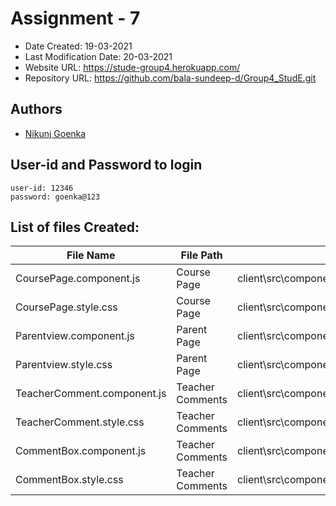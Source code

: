# Assignment - 7

* Date Created: 19-03-2021
* Last Modification Date: 20-03-2021
* Website URL: https://stude-group4.herokuapp.com/
* Repository URL: https://github.com/bala-sundeep-d/Group4_StudE.git

## Authors
* [Nikunj Goenka](Nikunj.Goenka@dal.ca)

## User-id and Password to login
````
user-id: 12346
password: goenka@123
````

## List of files Created:

File Name  | File Path  | Feature 
------------- | ------------- | ------------- 
CoursePage.component.js | Course Page  | client\src\components\coursePage\CoursePage.component.js 
CoursePage.style.css | Course Page | client\src\components\coursePage\CoursePage.style.css 
Parentview.component.js | Parent Page | client\src\components\parentView\Parentview.component.js 
Parentview.style.css | Parent Page | client\src\components\parentView\Parentview.style.css 
TeacherComment.component.js | Teacher Comments | client\src\components\parentView\teacherComment\TeacherComment.component.js 
TeacherComment.style.css | Teacher Comments | client\src\components\parentView\teacherComment\TeacherComment.style.css
CommentBox.component.js | Teacher Comments | client\src\components\parentView\teacherComment\commentBox\CommentBox.component.js
CommentBox.style.css | Teacher Comments | client\src\components\parentView\teacherComment\commentBox\CommentBox.style.css
